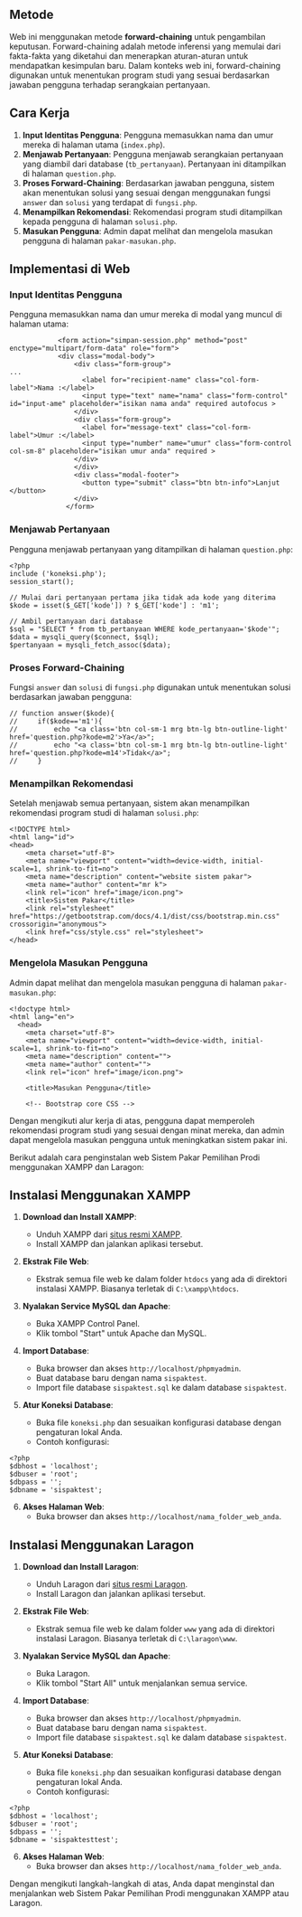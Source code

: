 ## Metode
Web ini menggunakan metode **forward-chaining** untuk pengambilan keputusan. Forward-chaining adalah metode inferensi yang memulai dari fakta-fakta yang diketahui dan menerapkan aturan-aturan untuk mendapatkan kesimpulan baru. Dalam konteks web ini, forward-chaining digunakan untuk menentukan program studi yang sesuai berdasarkan jawaban pengguna terhadap serangkaian pertanyaan.

## Cara Kerja
1. **Input Identitas Pengguna**: Pengguna memasukkan nama dan umur mereka di halaman utama (`index.php`).
2. **Menjawab Pertanyaan**: Pengguna menjawab serangkaian pertanyaan yang diambil dari database (`tb_pertanyaan`). Pertanyaan ini ditampilkan di halaman `question.php`.
3. **Proses Forward-Chaining**: Berdasarkan jawaban pengguna, sistem akan menentukan solusi yang sesuai dengan menggunakan fungsi `answer` dan `solusi` yang terdapat di `fungsi.php`.
4. **Menampilkan Rekomendasi**: Rekomendasi program studi ditampilkan kepada pengguna di halaman `solusi.php`.
5. **Masukan Pengguna**: Admin dapat melihat dan mengelola masukan pengguna di halaman `pakar-masukan.php`.

## Implementasi di Web

### Input Identitas Pengguna
Pengguna memasukkan nama dan umur mereka di modal yang muncul di halaman utama:

```50:64:index.php
            <form action="simpan-session.php" method="post" enctype="multipart/form-data" role="form">
            <div class="modal-body">
                <div class="form-group">
...
                  <label for="recipient-name" class="col-form-label">Nama :</label>
                  <input type="text" name="nama" class="form-control" id="input-ame" placeholder="isikan nama anda" required autofocus >
                </div>
                <div class="form-group">
                  <label for="message-text" class="col-form-label">Umur :</label>
                  <input type="number" name="umur" class="form-control col-sm-8" placeholder="isikan umur anda" required >
                </div>
                </div>
                <div class="modal-footer">
                  <button type="submit" class="btn btn-info">Lanjut </button>
                </div>
              </form>
```


### Menjawab Pertanyaan
Pengguna menjawab pertanyaan yang ditampilkan di halaman `question.php`:

```1:12:question.php
<?php
include ('koneksi.php');
session_start();

// Mulai dari pertanyaan pertama jika tidak ada kode yang diterima
$kode = isset($_GET['kode']) ? $_GET['kode'] : 'm1';

// Ambil pertanyaan dari database
$sql = "SELECT * from tb_pertanyaan WHERE kode_pertanyaan='$kode'";
$data = mysqli_query($connect, $sql);
$pertanyaan = mysqli_fetch_assoc($data);

```


### Proses Forward-Chaining
Fungsi `answer` dan `solusi` di `fungsi.php` digunakan untuk menentukan solusi berdasarkan jawaban pengguna:

```3:7:fungsi.php
// function answer($kode){
//     if($kode=='m1'){
//         echo "<a class='btn col-sm-1 mrg btn-lg btn-outline-light' href='question.php?kode=m2'>Ya</a>";
//         echo "<a class='btn col-sm-1 mrg btn-lg btn-outline-light' href='question.php?kode=m14'>Tidak</a>";
//     }
```


### Menampilkan Rekomendasi
Setelah menjawab semua pertanyaan, sistem akan menampilkan rekomendasi program studi di halaman `solusi.php`:

```1:12:solusi.php
<!DOCTYPE html>
<html lang="id">
<head>
    <meta charset="utf-8">
    <meta name="viewport" content="width=device-width, initial-scale=1, shrink-to-fit=no">
    <meta name="description" content="website sistem pakar">
    <meta name="author" content="mr k">
    <link rel="icon" href="image/icon.png">
    <title>Sistem Pakar</title>
    <link rel="stylesheet" href="https://getbootstrap.com/docs/4.1/dist/css/bootstrap.min.css" crossorigin="anonymous">
    <link href="css/style.css" rel="stylesheet">
</head>
```


### Mengelola Masukan Pengguna
Admin dapat melihat dan mengelola masukan pengguna di halaman `pakar-masukan.php`:

```1:12:pakar-masukan.php
<!doctype html>
<html lang="en">
  <head>
    <meta charset="utf-8">
    <meta name="viewport" content="width=device-width, initial-scale=1, shrink-to-fit=no">
    <meta name="description" content="">
    <meta name="author" content="">
    <link rel="icon" href="image/icon.png">

    <title>Masukan Pengguna</title>

    <!-- Bootstrap core CSS -->
```


Dengan mengikuti alur kerja di atas, pengguna dapat memperoleh rekomendasi program studi yang sesuai dengan minat mereka, dan admin dapat mengelola masukan pengguna untuk meningkatkan sistem pakar ini.

Berikut adalah cara penginstalan web Sistem Pakar Pemilihan Prodi menggunakan XAMPP dan Laragon:

## Instalasi Menggunakan XAMPP

1. **Download dan Install XAMPP**:
   - Unduh XAMPP dari [situs resmi XAMPP](https://www.apachefriends.org/index.html).
   - Install XAMPP dan jalankan aplikasi tersebut.

2. **Ekstrak File Web**:
   - Ekstrak semua file web ke dalam folder `htdocs` yang ada di direktori instalasi XAMPP. Biasanya terletak di `C:\xampp\htdocs`.

3. **Nyalakan Service MySQL dan Apache**:
   - Buka XAMPP Control Panel.
   - Klik tombol "Start" untuk Apache dan MySQL.

4. **Import Database**:
   - Buka browser dan akses `http://localhost/phpmyadmin`.
   - Buat database baru dengan nama `sispaktest`.
   - Import file database `sispaktest.sql` ke dalam database `sispaktest`.

5. **Atur Koneksi Database**:
   - Buka file `koneksi.php` dan sesuaikan konfigurasi database dengan pengaturan lokal Anda.
   - Contoh konfigurasi:
     
```1:5:koneksi.php
<?php
$dbhost = 'localhost'; 
$dbuser = 'root';
$dbpass = '';
$dbname = 'sispaktest';
```


6. **Akses Halaman Web**:
   - Buka browser dan akses `http://localhost/nama_folder_web_anda`.

## Instalasi Menggunakan Laragon

1. **Download dan Install Laragon**:
   - Unduh Laragon dari [situs resmi Laragon](https://laragon.org/).
   - Install Laragon dan jalankan aplikasi tersebut.

2. **Ekstrak File Web**:
   - Ekstrak semua file web ke dalam folder `www` yang ada di direktori instalasi Laragon. Biasanya terletak di `C:\laragon\www`.

3. **Nyalakan Service MySQL dan Apache**:
   - Buka Laragon.
   - Klik tombol "Start All" untuk menjalankan semua service.

4. **Import Database**:
   - Buka browser dan akses `http://localhost/phpmyadmin`.
   - Buat database baru dengan nama `sispaktest`.
   - Import file database `sispaktest.sql` ke dalam database `sispaktest`.

5. **Atur Koneksi Database**:
   - Buka file `koneksi.php` dan sesuaikan konfigurasi database dengan pengaturan lokal Anda.
   - Contoh konfigurasi:
     
```1:5:koneksi.php
<?php
$dbhost = 'localhost'; 
$dbuser = 'root';
$dbpass = '';
$dbname = 'sispaktesttest';
```


6. **Akses Halaman Web**:
   - Buka browser dan akses `http://localhost/nama_folder_web_anda`.

Dengan mengikuti langkah-langkah di atas, Anda dapat menginstal dan menjalankan web Sistem Pakar Pemilihan Prodi menggunakan XAMPP atau Laragon.